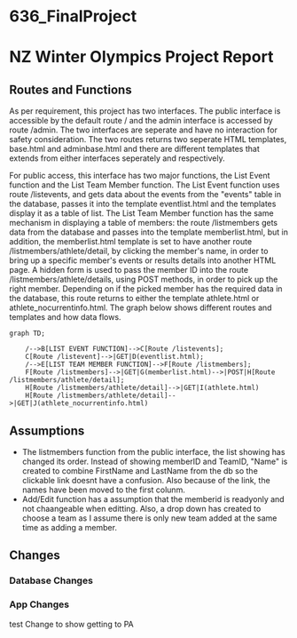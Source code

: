 # 636_FinalProject

# NZ Winter Olympics Project Report
## Routes and Functions
As per requirement, this project has two interfaces. The public interface is accessible by the default route / and the admin interface is accessed by route /admin. The two interfaces are seperate and have no interaction for safety consideration. The two routes returns two seperate HTML templates, base.html and adminbase.html and there are different templates that extends from either interfaces seperately and respectively.

For public access, this interface has two major functions, the List Event function and the List Team Member function. The List Event function uses route /listevents, and gets data about the events from the "events" table in the database, passes it into the template eventlist.html and the templates display it as a table of list. The List Team Member function has the same mechanism in displaying a table of members: the route /listmembers gets data from the database and passes into the template memberlist.html, but in addition, the memberlist.html template is set to have another route /listmembers/athlete/detail, by clicking the member's name, in order to bring up a specific member's events or results details into another HTML page. A hidden form is used to pass the member ID into the route /listmembers/athlete/details, using POST methods, in order to pick up the right member. Depending on if the picked member has the required data in the database, this route returns to either the template athlete.html or athlete_nocurrentinfo.html. The graph below shows different routes and templates and how data flows.

```mermaid
graph TD;
   
    /-->B[LIST EVENT FUNCTION]-->C[Route /listevents];
    C[Route /listevent]-->|GET|D(eventlist.html);
    /-->E[LIST TEAM MEMBER FUNCTION]-->F[Route /listmembers];
    F[Route /listmembers]-->|GET|G(memberlist.html)-->|POST|H[Route /listmembers/athlete/detail];
    H[Route /listmembers/athlete/detail]-->|GET|I(athlete.html)
    H[Route /listmembers/athlete/detail]-->|GET|J(athlete_nocurrentinfo.html)
```
## Assumptions
- The listmembers function from the public interface, the list showing has changed its order. Instead of showing memberID and TeamID, "Name" is created to combine FirstName and LastName from the db so the clickable link doesnt have a confusion. Also because of the link, the names have been moved to the first colunm.  
- Add/Edit function has a assumption that the memberid is readyonly and not chaangeable when editting. Also, a drop down has created to choose a team as I assume there is only new team added at the same time as adding a member. 

## Changes
### Database Changes
### App Changes

test
Change to show getting to PA




